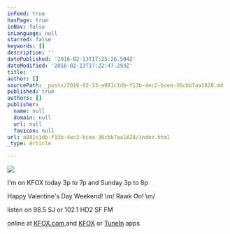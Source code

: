 ```yaml
---
inFeed: true
hasPage: true
inNav: false
inLanguage: null
starred: false
keywords: []
description: ''
datePublished: '2016-02-13T17:25:26.504Z'
dateModified: '2016-02-13T17:22:47.293Z'
title: ''
author: []
sourcePath: _posts/2016-02-13-a081c1db-f13b-4ec2-bcea-36cbb7aa1828.md
published: true
authors: []
publisher:
  name: null
  domain: null
  url: null
  favicon: null
url: a081c1db-f13b-4ec2-bcea-36cbb7aa1828/index.html
_type: Article

---
```

![](https://s3-us-west-2.amazonaws.com/the-grid-img/p/9ebadc60b7d0fb50b681353e8017fdb45a4e9d7a.jpg)

I'm on KFOX today 3p to 7p and Sunday 3p to 8p

Happy Valentine's Day Weekend! \\m/ Rawk On! \\m/

listen on 98.5 SJ or 102.1 HD2 SF FM

online at [KFOX.com ][0]and [KFOX][1] or [TuneIn][2] apps

[0]: www.kfox.com
[1]: http://www.kfox.com/pages/9715248.php
[2]: http://tunein.com/